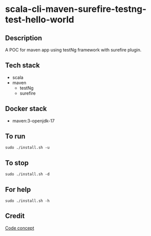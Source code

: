 # scala-cli-maven-surefire-testng-test-hello-world

## Description
A POC for maven app using testNg
framework with surefire plugin.

## Tech stack
- scala
- maven
  - testNg
  - surefire

## Docker stack
- maven:3-openjdk-17

## To run
`sudo ./install.sh -u`

## To stop
`sudo ./install.sh -d`

## For help
`sudo ./install.sh -h`

## Credit
[Code concept](https://github.com/eugenp/tutorials/tree/master/testing-modules/testng)

